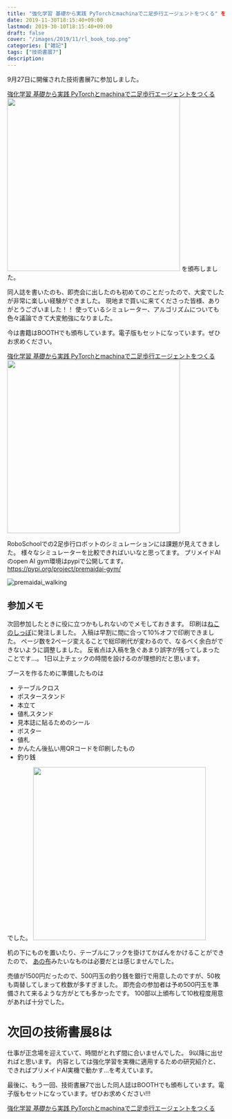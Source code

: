 ```yaml
---
title: "強化学習 基礎から実践 PyTorchとmachinaで二足歩行エージェントをつくる" を書きました
date: 2019-11-30T18:15:40+09:00
lastmod: 2019-30-10T18:15:40+09:00
draft: false
cover: "/images/2019/11/rl_book_top.png"
categories: ["雑記"]
tags: ["技術書展7"]
description: 
---
```


9月27日に開催された技術書展7に参加しました。

[強化学習 基礎から実践 PyTorchとmachinaで二足歩行エージェントをつくる](https://ksyundo.booth.pm/items/1572827)
<img src="/images/2019/11/rl_book_top.png" width="400px">
を頒布しました。

同人誌を書いたのも、即売会に出したのも初めてのことだったので、大変でしたが非常に楽しい経験ができました。
現地まで買いに来てくださった皆様、ありがとうございました！！
使っているシミュレーター、アルゴリズムについても色々議論できて大変勉強になりました。

今は書籍はBOOTHでも頒布しています。電子版もセットになっています。ぜひお求めください。

[強化学習 基礎から実践 PyTorchとmachinaで二足歩行エージェントをつくる](https://ksyundo.booth.pm/items/1572827)
<img src="/images/2019/11/rl_book_top.png" width="400px">

RoboSchoolでの2足歩行ロボットのシミュレーションには課題が見えてきました。
様々なシミュレーターを比較できればいいなと思ってます。
プリメイドAIのopen AI gym環境はpypiで公開してます。
https://pypi.org/project/premaidai-gym/

![premaidai_walking](/images/2019/11/premaidai_walking.png)

## 参加メモ
次回参加したときに役に立つかもしれないのでメモしておきます。
印刷は[ねこのしっぽ](https://www.shippo.co.jp/neko/)に発注しました。
入稿は早割に間に合って10%オフで印刷できました。
ページ数を2ページ変えることで総印刷代が変わるので、なるべく余白ができないように調整しました。
反省点は入稿を急ぐあまり誤字が残ってしまったことです...。
1日以上チェックの時間を設けるのが理想的だと思います。

ブースを作るために準備したものは

- テーブルクロス
- ポスタースタンド
- 本立て
- 値札スタンド
- 見本誌に貼るためのシール
- ポスター
- 値札
- かんたん後払い用QRコードを印刷したもの
- 釣り銭

でした。
<img src="/images/2019/11/booth_view.jpg" width="400px">

机の下にものを置いたり、テーブルにフックを掛けてかばんをかけることができたので、
[あの布](http://anonuno.shop-pro.jp/)みたいなものは必要だとは感じませんでした。

売値が1500円だったので、500円玉の釣り銭を銀行で用意したのですが、50枚も両替してしまって枚数が多すぎました。
即売会の参加者は予め500円玉を準備されて来るような方がとても多かったです。
100部以上頒布して10枚程度用意があれば十分でした。

# 次回の技術書展8は
仕事が正念場を迎えていて、時間がとれず間に合いませんでした。
9以降に出せればと思います。
内容としては強化学習を実機に適用するための研究紹介と、できればプリメイドAI実機で動かす...を考えています。

最後に、もう一回、技術書展7で出した同人誌はBOOTHでも頒布しています。電子版もセットになっています。ぜひお求めください!!!

[強化学習 基礎から実践 PyTorchとmachinaで二足歩行エージェントをつくる](https://ksyundo.booth.pm/items/1572827)